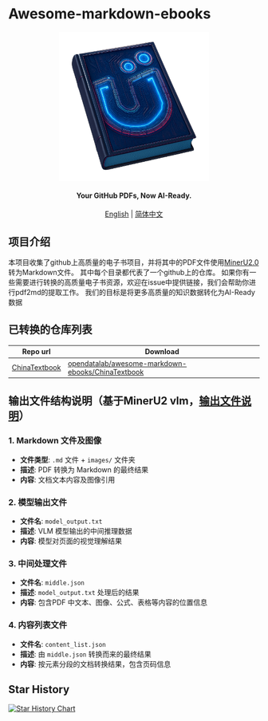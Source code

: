 # Awesome-markdown-ebooks


<div align="center" xmlns="http://www.w3.org/1999/html">
<!-- logo -->
<p align="center">
  <img src="logo.png" alt="the project's logo" width="300px" style="vertical-align:middle;">
  <h4>Your GitHub PDFs, Now AI-Ready.</h4>
  
</p>

[English](README.md) | [简体中文](README_zh-CN.md)

</div>



## 项目介绍
本项目收集了github上高质量的电子书项目，并将其中的PDF文件使用[MinerU2.0](https://github.com/opendatalab/MinerU)转为Markdown文件。
其中每个目录都代表了一个github上的仓库。
如果你有一些需要进行转换的高质量电子书资源，欢迎在issue中提供链接，我们会帮助你进行pdf2md的提取工作。
我们的目标是将更多高质量的知识数据转化为AI-Ready数据

## 已转换的仓库列表

| Repo url |  Download |
|----|----|
| [ChinaTextbook](https://github.com/TapXWorld/ChinaTextbook) | [opendatalab/awesome-markdown-ebooks/ChinaTextbook](https://huggingface.co/datasets/opendatalab/awesome-markdown-ebooks/tree/main/ChinaTextbook) |

## 输出文件结构说明（基于MinerU2 vlm，[输出文件说明](https://github.com/opendatalab/MinerU/blob/master/docs/output_file_zh_cn.md)）

### 1. Markdown 文件及图像
- **文件类型**: `.md` 文件 + `images/` 文件夹
- **描述**: PDF 转换为 Markdown 的最终结果
- **内容**: 文档文本内容及图像引用

### 2. 模型输出文件
- **文件名**: `model_output.txt`
- **描述**: VLM 模型输出的中间推理数据
- **内容**: 模型对页面的视觉理解结果

### 3. 中间处理文件
- **文件名**: `middle.json`
- **描述**: `model_output.txt` 处理后的结果
- **内容**: 包含PDF 中文本、图像、公式、表格等内容的位置信息

### 4. 内容列表文件
- **文件名**: `content_list.json`
- **描述**: 由 `middle.json` 转换而来的最终结果
- **内容**: 按元素分段的文档转换结果，包含页码信息


## Star History

[![Star History Chart](https://api.star-history.com/svg?repos=ccprocessor/awesome-markdown-ebooks&type=Date)](https://www.star-history.com/#ccprocessor/awesome-markdown-ebooks&Date)
